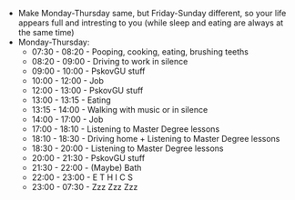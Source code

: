 - Make Monday-Thursday same, but Friday-Sunday different, so your life appears full and intresting to you (while sleep and eating are always at the same time)
- Monday-Thursday:
    - 07:30 - 08:20 - Pooping, cooking, eating, brushing teeths
    - 08:20 - 09:00 - Driving to work in silence
    - 09:00 - 10:00 - PskovGU stuff
    - 10:00 - 12:00 - Job
    - 12:00 - 13:00 - PskovGU stuff
    - 13:00 - 13:15 - Eating
    - 13:15 - 14:00 - Walking with music or in silence
    - 14:00 - 17:00 - Job
    - 17:00 - 18:10 - Listening to Master Degree lessons
    - 18:10 - 18:30 - Driving home + Listening to Master Degree lessons
    - 18:30 - 20:00 - Listening to Master Degree lessons
    - 20:00 - 21:30 - PskovGU stuff
    - 21:30 - 22:00 - (Maybe) Bath
    - 22:00 - 23:00 - E T H I C S
    - 23:00 - 07:30 - Zzz Zzz Zzz